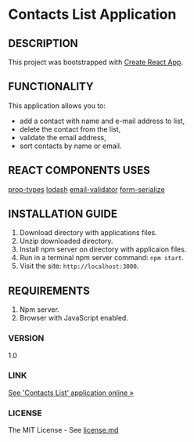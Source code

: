 # Contacts List Application

## DESCRIPTION

This project was bootstrapped with [Create React App](https://github.com/facebookincubator/create-react-app).

## FUNCTIONALITY

This application allows you to:

- add a contact with name and e-mail address to list,
- delete the contact from the list,
- validate the email address,
- sort contacts by name or email.

## REACT COMPONENTS USES

[prop-types](https://www.npmjs.com/package/prop-types)
[lodash](https://www.npmjs.com/package/lodash)
[email-validator](https://www.npmjs.com/package/react-validation)
[form-serialize](https://www.npmjs.com/package/form-serialize)

## INSTALLATION GUIDE

1. Download directory with applications files.
2. Unzip downloaded directory.
3. Install npm server on directory with applicaion files.
5. Run in a terminal npm server command: `npm start`.
6. Visit the site: `http://localhost:3000`.

## REQUIREMENTS

1. Npm server.
2. Browser with JavaScript enabled.

### VERSION

1.0

### LINK

[See 'Contacts List' application online »](https://hajczek.github.io/Contacts-List/)

### LICENSE

The MIT License - See [license.md](https://github.com/hajczek/Contacts-List/blob/master/license/License.md)



